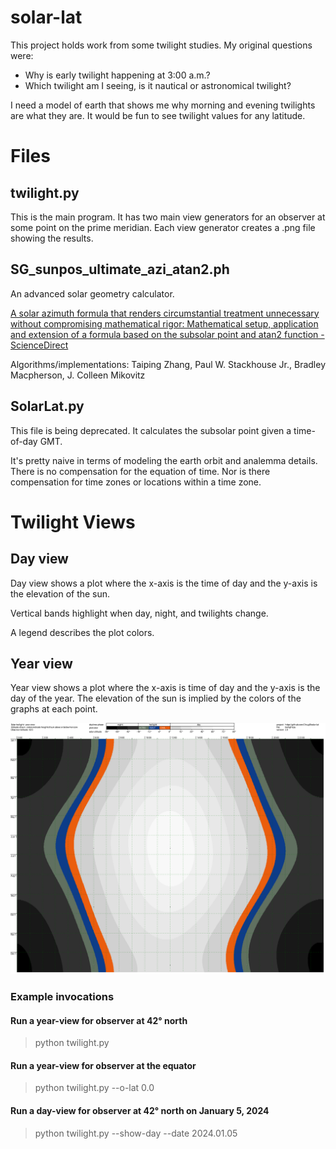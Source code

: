 # solar-lat

This project holds work from some twilight studies. My original questions were:

 * Why is early twilight happening at 3:00 a.m.?
 * Which twilight am I seeing, is it nautical or astronomical twilight?

I need a model of earth that shows me why morning and evening twilights are what they are. It would be fun to see twilight values for any latitude.

# Files

## twilight.py

This is the main program. It has two main view generators for an observer at some point on the prime meridian. Each view generator creates a .png file showing the results.

## SG_sunpos_ultimate_azi_atan2.ph

An advanced solar geometry calculator.

[A solar azimuth formula that renders circumstantial treatment unnecessary without compromising mathematical rigor: Mathematical setup, application and extension of a formula based on the subsolar point and atan2 function - ScienceDirect](https://www.sciencedirect.com/science/article/pii/S0960148121004031)

Algorithms/implementations: Taiping Zhang, Paul W. Stackhouse Jr., Bradley Macpherson, J. Colleen Mikovitz
 
## SolarLat.py

This file is being deprecated. It calculates the subsolar point given a time-of-day GMT.

It's pretty naive in terms of modeling the earth orbit and analemma details. There is no compensation for the equation of time.
Nor is there compensation for time zones or locations within a time zone.

# Twilight Views

## Day view

Day view shows a plot where the x-axis is the time of day and the y-axis is the elevation of the sun.

Vertical bands highlight when day, night, and twilights change.

A legend describes the plot colors.

## Year view

Year view shows a plot where the x-axis is time of day and the y-axis is the day of the year. The elevation of the sun is implied by the colors of the graphs at each point.

![Example year-view plot](images/twilight_year_lat-43.png "Twilight year-view from 42.6 degrees north")

### Example invocations

#### Run a year-view for observer at 42° north

> python twilight.py

#### Run a year-view for observer at the equator

> python twilight.py --o-lat 0.0

#### Run a day-view for observer at 42° north on January 5, 2024

> python twilight.py --show-day --date 2024.01.05

